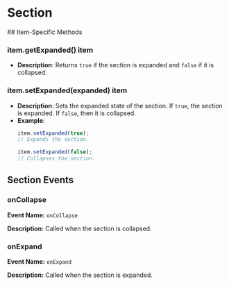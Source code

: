 # Section
<TableOfContents />
## Item-Specific Methods

### item.getExpanded() <Badge type="tip">item</Badge>

- **Description**: Returns `true` if the section is expanded and `false` if it is collapsed.

### item.setExpanded(expanded) <Badge type="tip">item</Badge>

- **Description**: Sets the expanded state of the section. If `true`, the section is expanded. If `false`, then it is
  collapsed.
- **Example**:
  ```javascript
  item.setExpanded(true);
  // Expands the section.

  item.setExpanded(false);
  // Collapses the section.
  ```


<!--@include: ./common/functions.md -->

<!--@include: ./common/event_objects.md -->

## Section Events

### onCollapse

**Event Name:** `onCollapse`

**Description:** Called when the section is collapsed.

### onExpand

**Event Name:** `onExpand`

**Description:** Called when the section is expanded.


<!--@include: ./common/events.md -->